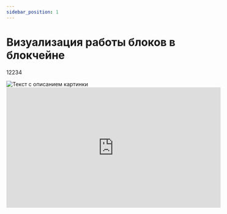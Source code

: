```yaml
---
sidebar_position: 1
---
```


# Визуализация работы блоков в блокчейне

12234

<image src="https://disk.yandex.ru/i/0KxPijFzyt5MrA" alt="Текст с описанием картинки">
    
<iframe
    width="560"
    height="315"
    src="https://www.youtube.com/watch?v=pbmqlwH3i_g"
    frameborder="0"
    allow="autoplay; accelerometer; clipboard-write; encrypted-media; gyroscope; picture-in-picture; web-share; fullscreen"
>
</iframe>
